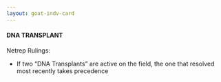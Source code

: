 ```yaml
---
layout: goat-indv-card
---
```


#### DNA TRANSPLANT

Netrep Rulings:

*   If two “DNA Transplants” are active on the field, the one that resolved most recently takes precedence